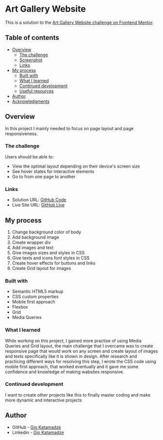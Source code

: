 # Art Gallery Website

This is a solution to the [Art Gallery Website challenge on Frontend Mentor](https://www.frontendmentor.io/challenges/art-gallery-website-yVdrZlxyA).

## Table of contents

- [Overview](#overview)
  - [The challenge](#the-challenge)
  - [Screenshot](#screenshot)
  - [Links](#links)
- [My process](#my-process)
  - [Built with](#built-with)
  - [What I learned](#what-i-learned)
  - [Continued development](#continued-development)
  - [Useful resources](#useful-resources)
- [Author](#author)
- [Acknowledgments](#acknowledgments)

## Overview

In this project I mainly needed to focus on page layout and page responsiveness.

### The challenge

Users should be able to:

- View the optimal layout depending on their device's screen size
- See hover states for interactive elements
- Go to from one page to another

### Links

- Solution URL: [GitHub Code](https://github.com/GioKatamadze/Art-Gallery-Website)
- Live Site URL: [GitHub LIve](https://giokatamadze.github.io/Art-Gallery-Website/index.html)

## My process

1. Change background color of body
2. Add background image
3. Create wrapper div
4. Add images and text
5. Give images sizes and styles in CSS
6. Give texts and icons font styles in CSS
7. Create hover effects for buttons and links
8. Create Grid layout for images

### Built with

- Semantic HTML5 markup
- CSS custom properties
- Mobile first approach
- Flexbox
- Grid
- Media Queries

### What I learned

While working on this project, I gained more practise of using Media Queries and Grid layout, the main challenge that I overcame was to create responsive page that would work on any screen and create layout of images and texts specifically like it is shown in design. After research and practicing different ways for resolving this step, I wrote the CSS code using mobile first approach, that worked eventually and it gave me some confidence and knowledge of making wabsites responsive.

### Continued development

I want to create other projects like this to finally master coding and make more dynamic and interactive projects

## Author

- GitHub - [Gio Katamadze](https://github.com/GioKatamadze)
- Linkedin - [Gio Katamadze](https://www.linkedin.com/in/gio-katamadze-a409931a7)
